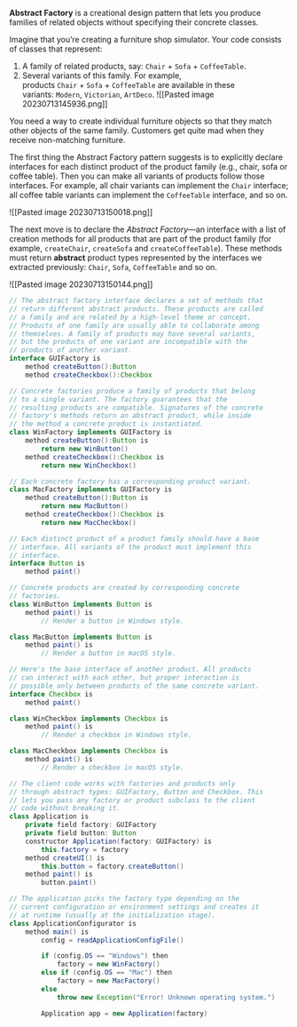 **Abstract Factory** is a creational design pattern that lets you produce families of related objects without specifying their concrete classes.

Imagine that you’re creating a furniture shop simulator. Your code consists of classes that represent:

1. A family of related products, say: `Chair` + `Sofa` + `CoffeeTable`.
2. Several variants of this family. For example, products `Chair` + `Sofa` + `CoffeeTable` are available in these variants: `Modern`, `Victorian`, `ArtDeco`.
![[Pasted image 20230713145936.png]]

You need a way to create individual furniture objects so that they match other objects of the same family. Customers get quite mad when they receive non-matching furniture.


The first thing the Abstract Factory pattern suggests is to explicitly declare interfaces for each distinct product of the product family (e.g., chair, sofa or coffee table). Then you can make all variants of products follow those interfaces. For example, all chair variants can implement the `Chair` interface; all coffee table variants can implement the `CoffeeTable` interface, and so on.

![[Pasted image 20230713150018.png]]

The next move is to declare the _Abstract Factory_—an interface with a list of creation methods for all products that are part of the product family (for example, `createChair`, `createSofa` and `createCoffeeTable`). These methods must return **abstract** product types represented by the interfaces we extracted previously: `Chair`, `Sofa`, `CoffeeTable` and so on.

![[Pasted image 20230713150144.png]]

```Java
// The abstract factory interface declares a set of methods that
// return different abstract products. These products are called
// a family and are related by a high-level theme or concept.
// Products of one family are usually able to collaborate among
// themselves. A family of products may have several variants,
// but the products of one variant are incompatible with the
// products of another variant.
interface GUIFactory is
    method createButton():Button
    method createCheckbox():Checkbox

// Concrete factories produce a family of products that belong
// to a single variant. The factory guarantees that the
// resulting products are compatible. Signatures of the concrete
// factory's methods return an abstract product, while inside
// the method a concrete product is instantiated.
class WinFactory implements GUIFactory is
    method createButton():Button is
        return new WinButton()
    method createCheckbox():Checkbox is
        return new WinCheckbox()

// Each concrete factory has a corresponding product variant.
class MacFactory implements GUIFactory is
    method createButton():Button is
        return new MacButton()
    method createCheckbox():Checkbox is
        return new MacCheckbox()

// Each distinct product of a product family should have a base
// interface. All variants of the product must implement this
// interface.
interface Button is
    method paint()

// Concrete products are created by corresponding concrete
// factories.
class WinButton implements Button is
    method paint() is
        // Render a button in Windows style.

class MacButton implements Button is
    method paint() is
        // Render a button in macOS style.

// Here's the base interface of another product. All products
// can interact with each other, but proper interaction is
// possible only between products of the same concrete variant.
interface Checkbox is
    method paint()

class WinCheckbox implements Checkbox is
    method paint() is
        // Render a checkbox in Windows style.

class MacCheckbox implements Checkbox is
    method paint() is
        // Render a checkbox in macOS style.

// The client code works with factories and products only
// through abstract types: GUIFactory, Button and Checkbox. This
// lets you pass any factory or product subclass to the client
// code without breaking it.
class Application is
    private field factory: GUIFactory
    private field button: Button
    constructor Application(factory: GUIFactory) is
        this.factory = factory
    method createUI() is
        this.button = factory.createButton()
    method paint() is
        button.paint()

// The application picks the factory type depending on the
// current configuration or environment settings and creates it
// at runtime (usually at the initialization stage).
class ApplicationConfigurator is
    method main() is
        config = readApplicationConfigFile()

        if (config.OS == "Windows") then
            factory = new WinFactory()
        else if (config.OS == "Mac") then
            factory = new MacFactory()
        else
            throw new Exception("Error! Unknown operating system.")

        Application app = new Application(factory)
```

